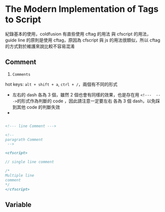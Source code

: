# The Modern Implementation of Tags to Script

紀錄基本的使用，coldfusion 有直些使用 cftag 的用法 與 cfscript 的用法，guide line 的原則是使用 cftag，原因為 cfscript 與 js 的用法很類似，所以 cftag 的方式對於維護來說比較不容易混淆

## Comment

1. `Comments`

hot keys: `alt + shift + a`, `ctrl + /`，兩個有不同的形式

- 左右的 dash 各為 3 個，雖然 2 個也會有同樣的效果，也是存在用 `<!---  --->`的形式作為判斷的 code ，因此請注意一定要左右 各為 3 個 dash，以免踩到其他 code 的判斷失效
-

```coldfusion

<!--- line Comment --->

<!-- 
paragrath Comment
 -->
```

```coldfusion
<cfscript>

// single line comment

/*
Multiple line
comment
*/
</cfscript>
```

## Variable

